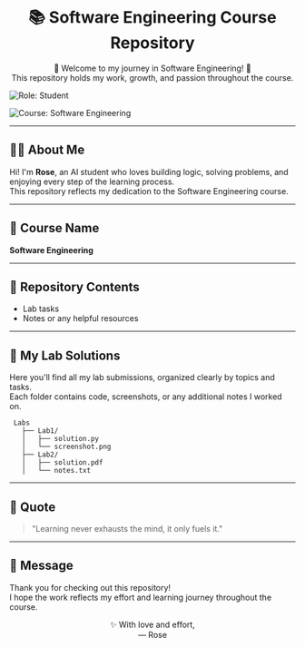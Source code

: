 <h1 align="center">📚 Software Engineering Course Repository</h1>

<p align="center">
  🌸 Welcome to my journey in Software Engineering! 🌸<br>
  This repository holds my work, growth, and passion throughout the course.
</p>

<p align="center">
  
 ![Role: Student](https://img.shields.io/badge/Role-Student-f7c6d9?style=flat-square)
 
![Course: Software Engineering](https://img.shields.io/badge/Course-Software%20Engineering-f7c6d9?style=flat-square)

</p>

---

## 👩‍💻 About Me
Hi! I'm **Rose**, an AI student who loves building logic, solving problems, and enjoying every step of the learning process.  
This repository reflects my dedication to the Software Engineering course.

---

## 🔖 Course Name
**Software Engineering**

---

## 📁 Repository Contents
- Lab tasks  
- Notes or any helpful resources  


---

## 📂 My Lab Solutions
Here you'll find all my lab submissions, organized clearly by topics and tasks.  
Each folder contains code, screenshots, or any additional notes I worked on.

```
 Labs
   ├── Lab1/
   │   ├── solution.py
   │   └── screenshot.png
   ├── Lab2/
   │   ├── solution.pdf
   │   └── notes.txt
```

---

## 🌟 Quote
> "Learning never exhausts the mind, it only fuels it."

---

## 💌 Message
Thank you for checking out this repository!  
I hope the work reflects my effort and learning journey throughout the course.

<p align="center">
  ✨ With love and effort,<br>
  — Rose
</p>
